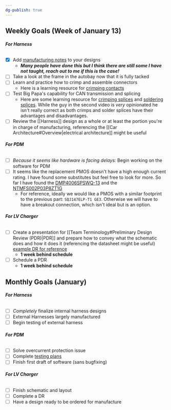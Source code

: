 ```yaml
---
dg-publish: true
---
```

## Weekly Goals (Week of January 13)

###### **For Harness**
- [x] Add [manufacturing notes](https://nufsae.slack.com/archives/C07P7C9PF5F/p1733958734239609) to your designs
	- ***Many people have done this but I think there are still some I have not taught, reach out to me if this is the case!***
- [ ] Take a look at the frame in the autobay now that it is fully tacked
- [ ] Learn and practice how to crimp and assemble connectors
	- Here is a learning resource for [crimping contacts](https://www.youtube.com/watch?v=GJqt5VYRBro) 
- [ ] Test Big Papa's capability for CAN transmission and splicing
	- Here are some learning resource for [crimping splices](https://youtu.be/G8OpSIAQqtw?si=HFHrOl0FsHYRMd87) and [soldering splices](https://youtu.be/u7C2OqBngnw?si=ggfWaJrPUHmEXt7L). While the guy in the second video is *very* opinionated he isn't really correct as both crimps and solder splices have their advantages and disadvantages.
- [ ] Review the [[Harness]] design as a whole or at least the portion you're in charge of manufacturing, referencing the [[Car Architecture#Overview|electrical architecture]] might be useful

###### **For PDM**
- [ ] *Because it seems like hardware is facing delays:* Begin working on the software for PDM
- [ ] It seems like the replacement PMOS doesn't have a high enough current rating. I have found some substitutes but feel free to look for more. So far I have found the [DMP4006SPSWQ-13](https://www.mouser.com/ProductDetail/Diodes-Incorporated/DMP4006SPSWQ-13?qs=QNEnbhJQKvau%2F67E%252BtZDyg%3D%3D) and the [NTMFS002P03P8ZT1G](https://www.mouser.com/ProductDetail/onsemi/NTMFS002P03P8ZT1G?qs=stqOd1AaK79thd%252BWxQn8jQ%3D%3D)  
	- For reference, ideally we would like a PMOS with a similar footprint to the previous part: `SQJ147ELP-T1 GE3`. Otherwise we will have to have a breakout connection, which isn't ideal but is an option.

###### **For LV Charger**
- [ ] Create a presentation for [[Team Terminology#Preliminary Design Review (PDR)|PDR]] and prepare how to convey what the schematic does and how it does it (referencing the datasheet might be useful) [example DR for reference](https://docs.google.com/presentation/d/1-fCKBrOlIeWMv5JdjkKDEaHvMuicsPBqZMI5pWFt9S0/edit?usp=sharing)
	- **1 week behind schedule**
- [ ] Schedule a PDR
	- **1 week behind schedule**

## Monthly Goals (January)

###### **For Harness**
- [ ] *Completely* finalize internal harness designs
- [ ] External Harnesses largely manufactured
- [ ] Begin testing of external harness

###### **For PDM**
- [ ] Solve overcurrent protection issue
- [ ] Complete [testing plans](https://docs.google.com/document/d/1Ojkzd-2abVfz04r5hTp6LYRJP8-pr1D0azjeg3GUBKw/edit?usp=sharing) 
- [ ] Finish first draft of software (sans bugfixing)

###### **For LV Charger**
- [ ] Finish schematic and layout
- [ ] Complete a DR
- [ ] Have a design ready to be ordered for manufacture